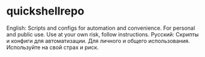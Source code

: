 # quickshellrepo
English: Scripts and configs for automation and convenience. For personal and public use. Use at your own risk, follow instructions.  Русский: Скрипты и конфиги для автоматизации. Для личного и общего использования. Используйте на свой страх и риск.

